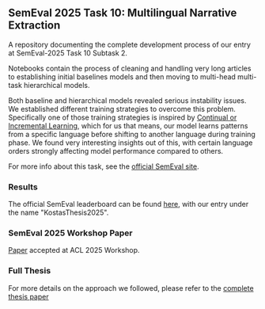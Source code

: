 ## SemEval 2025 Task 10: Multilingual Narrative Extraction

A repository documenting the complete development process of our entry at SemEval-2025 Task 10 Subtask 2.

Notebooks contain the process of cleaning and handling very long articles to establishing initial baselines models and then moving to multi-head multi-task hierarchical models. 

Both baseline and hierarchical models revealed serious instability issues. We established different training strategies to overcome this problem. Specifically one of those training strategies is inspired by [Continual or Incremental Learning](https://en.wikipedia.org/wiki/Incremental_learning), which for us that means, our model learns patterns from a specific language before shifting to another language during training phase. We found very interesting insights out of this, with certain language orders strongly affecting model performance compared to others.

For more info about this task, see the [official SemEval site](https://propaganda.math.unipd.it/semeval2025task10/).

### Results
The official SemEval leaderboard can be found [here](https://propaganda.math.unipd.it/semeval2025task10/leaderboardv2.html), with our entry under the name "KostasThesis2025".

### SemEval 2025 Workshop Paper
[Paper](./SemEval_Submission_Paper.pdf) accepted at ACL 2025 Workshop. 

### Full Thesis
For more details on the approach we followed, please refer to the [complete thesis paper](./BSc_Thesis_Paper.pdf)

